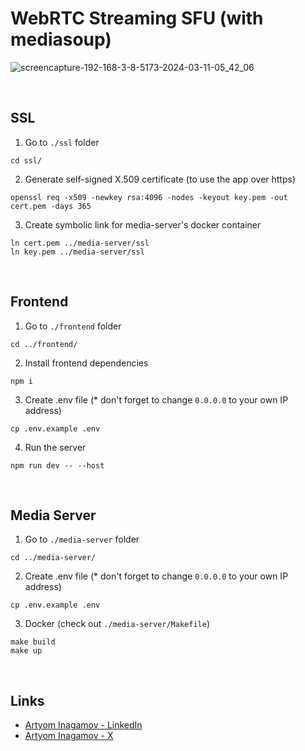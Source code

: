 # WebRTC Streaming SFU (with mediasoup)

![screencapture-192-168-3-8-5173-2024-03-11-05_42_06](https://github.com/inagamov/webrtc-streaming-sfu/assets/69040554/49f9e372-dedf-4c69-bd9f-3500eb30dd01)

<br/>

## SSL

1. Go to `./ssl` folder
```
cd ssl/
```

2. Generate self-signed X.509 certificate (to use the app over https)
```
openssl req -x509 -newkey rsa:4096 -nodes -keyout key.pem -out cert.pem -days 365
```

3. Create symbolic link for media-server's docker container
```
ln cert.pem ../media-server/ssl
ln key.pem ../media-server/ssl
```

<br/>

## Frontend

1. Go to `./frontend` folder
```
cd ../frontend/
```

2. Install frontend dependencies
```
npm i
```

3. Create .env file (* don't forget to change `0.0.0.0` to your own IP address)
```
cp .env.example .env
```

4. Run the server
```
npm run dev -- --host
```

<br/>

## Media Server

1. Go to `./media-server` folder

```
cd ../media-server/
```

2. Create .env file (* don't forget to change `0.0.0.0` to your own IP address)
```
cp .env.example .env
```

3. Docker (check out `./media-server/Makefile`)
```
make build
make up
```

<br/>

## Links
- [Artyom Inagamov - LinkedIn](https://www.linkedin.com/in/inagamov)
- [Artyom Inagamov - X](https://twitter.com/inagamov_tho)
